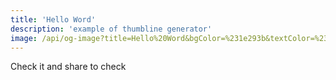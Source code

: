 ```yaml
---
title: 'Hello Word'
description: 'example of thumbline generator'
image: /api/og-image?title=Hello%20Word&bgColor=%231e293b&textColor=%23ffffff&logoUrl=https://nexoscreation.com/logo.png
---
```


Check it and share to check